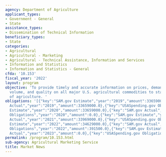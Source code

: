 ```yaml
---
agency: Department of Agriculture
applicant_types:
- Government - General
- State
assistance_types:
- Dissemination of Technical Information
beneficiary_types:
- State
categories:
- Agricultural
- Agricultural - Marketing
- Agricultural - Technical Assistance, Information and Services
- Information and Statistics
- Information and Statistics - General
cfda: '10.153'
fiscal_year: '2022'
layout: program
objective: 'To provide timely and accurate information on prices, demand, movement,
  volume, and quality on all major U.S. agricultural commodities to state departments
  of agriculture. '
obligations: '[{"key":"SAM.gov Estimate","year":"2019","amount":33659000.0},{"key":"SAM.gov
  Actual","year":"2019","amount":33659000.0},{"key":"USASpending.gov Obligations","year":"2019","amount":0.0},{"key":"SAM.gov
  Estimate","year":"2020","amount":33659000.0},{"key":"SAM.gov Actual","year":"2020","amount":33659000.0},{"key":"USASpending.gov
  Obligations","year":"2020","amount":0.0},{"key":"SAM.gov Estimate","year":"2021","amount":33968000.0},{"key":"SAM.gov
  Actual","year":"2021","amount":33969000.0},{"key":"USASpending.gov Obligations","year":"2021","amount":0.0},{"key":"SAM.gov
  Estimate","year":"2022","amount":34629000.0},{"key":"SAM.gov Actual","year":"2022","amount":34629000.0},{"key":"USASpending.gov
  Obligations","year":"2022","amount":391500.0},{"key":"SAM.gov Estimate","year":"2023","amount":35261000.0},{"key":"SAM.gov
  Actual","year":"2023","amount":0.0},{"key":"USASpending.gov Obligations","year":"2023","amount":2015835.0}]'
permalink: /program/10.153.html
sub-agency: Agricultural Marketing Service
title: Market News
---
```

